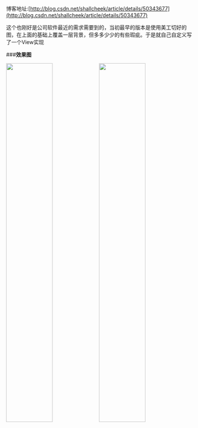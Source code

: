 博客地址:[http://blog.csdn.net/shallcheek/article/details/50343677](http://blog.csdn.net/shallcheek/article/details/50343677)

这个也刚好是公司软件最近的需求需要到的，当初最早的版本是使用美工切好的图，在上面的基础上覆盖一层背景，但多多少少的有些瑕疵。于是就自己自定义写了一个View实现

###**效果图**
<table>
<tr>
<img src="http://img.blog.csdn.net/20151231143305026" width="50%"><img>
</tr>
<tr>
<img src="http://img.blog.csdn.net/20151231143529015" width="50%"><img>
</tr>
</table>

 
